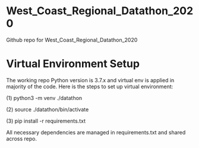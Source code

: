 # West_Coast_Regional_Datathon_2020
Github repo for West_Coast_Regional_Datathon_2020

# Virtual Environment Setup
The working repo Python version is 3.7.x and virtual env is applied in majority of the code.
Here is the steps to set up virtual environment:

(1) python3 -m venv ./datathon

(2) source ./datathon/bin/activate

(3) pip install -r requirements.txt

All necessary dependencies are managed in requirements.txt and shared across repo.
